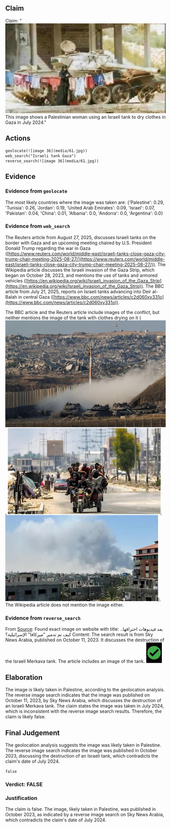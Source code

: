 ## Claim
Claim: "![image 36](media/61.jpg) This image shows a Palestinian woman using an Israeli tank to dry clothes in Gaza in July 2024."

## Actions
```
geolocate(![image 36](media/61.jpg))
web_search("Israeli tank Gaza")
reverse_search(![image 36](media/61.jpg))
```

## Evidence
### Evidence from `geolocate`
The most likely countries where the image was taken are: {'Palestine': 0.29, 'Tunisia': 0.26, 'Jordan': 0.19, 'United Arab Emirates': 0.09, 'Israel': 0.07, 'Pakistan': 0.04, 'China': 0.01, 'Albania': 0.0, 'Andorra': 0.0, 'Argentina': 0.0}

### Evidence from `web_search`
The Reuters article from August 27, 2025, discusses Israeli tanks on the border with Gaza and an upcoming meeting chaired by U.S. President Donald Trump regarding the war in Gaza ([https://www.reuters.com/world/middle-east/israeli-tanks-close-gaza-city-trump-chair-meeting-2025-08-27/](https://www.reuters.com/world/middle-east/israeli-tanks-close-gaza-city-trump-chair-meeting-2025-08-27/)). The Wikipedia article discusses the Israeli invasion of the Gaza Strip, which began on October 28, 2023, and mentions the use of tanks and armored vehicles ([https://en.wikipedia.org/wiki/Israeli_invasion_of_the_Gaza_Strip](https://en.wikipedia.org/wiki/Israeli_invasion_of_the_Gaza_Strip)). The BBC article from July 21, 2025, reports on Israeli tanks advancing into Deir al-Balah in central Gaza ([https://www.bbc.com/news/articles/c2d060xy331o](https://www.bbc.com/news/articles/c2d060xy331o)).

The BBC article and the Reuters article include images of the conflict, but neither mentions the image of the tank with clothes drying on it (![image 6429](media/2025-08-29_19-52-1756497157-465359.jpg), ![image 6596](media/2025-08-29_19-59-1756497566-196476.jpg), ![image 6602](media/2025-08-29_19-59-1756497568-917274.jpg)). The Wikipedia article does not mention the image either.


### Evidence from `reverse_search`
From [Source](https://nabd.com/s/126364693-2572c9/%D8%A8%D8%B9%D8%AF-%D9%81%D9%8A%D8%AF%D9%8A%D9%88%D9%87%D8%A7%D8%AA-%D8%A7%D8%AD%D8%AA%D8%B1%D8%A7%D9%82%D9%87%D8%A7..-%D9%83%D9%8A%D9%81-%D8%AA%D9%85-%D8%AA%D8%AF%D9%85%D9%8A%D8%B1-%D9%85%D9%8A%D8%B1%D9%83%D8%A7%D9%81%D8%A7-%D8%A7%D9%84%D8%A5%D8%B3%D8%B1%D8%A7%D8%A6%D9%8A%D9%84%D9%8A%D8%A9%D8%9F): Found exact image on website with title: بعد فيديوهات احتراقها.. كيف تم تدمير "ميركافا" الإسرائيلية؟
Content: The search result is from Sky News Arabia, published on October 11, 2023. It discusses the destruction of the Israeli Merkava tank. The article includes an image of the tank. ![image 6610](media/2025-08-29_19-59-1756497591-979209.jpg)


## Elaboration
The image is likely taken in Palestine, according to the geolocation analysis. The reverse image search indicates that the image was published on October 11, 2023, by Sky News Arabia, which discusses the destruction of an Israeli Merkava tank. The claim states the image was taken in July 2024, which is inconsistent with the reverse image search results. Therefore, the claim is likely false.


## Final Judgement
The geolocation analysis suggests the image was likely taken in Palestine. The reverse image search indicates the image was published in October 2023, discussing the destruction of an Israeli tank, which contradicts the claim's date of July 2024.

`false`

### Verdict: FALSE

### Justification
The claim is false. The image, likely taken in Palestine, was published in October 2023, as indicated by a reverse image search on Sky News Arabia, which contradicts the claim's date of July 2024.

